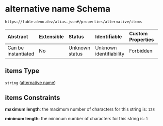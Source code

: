# alternative name Schema

```txt
https://fable.deno.dev/alias.json#/properties/alternative/items
```



| Abstract            | Extensible | Status         | Identifiable            | Custom Properties | Additional Properties | Access Restrictions | Defined In                                               |
| :------------------ | :--------- | :------------- | :---------------------- | :---------------- | :-------------------- | :------------------ | :------------------------------------------------------- |
| Can be instantiated | No         | Unknown status | Unknown identifiability | Forbidden         | Allowed               | none                | [alias.json\*](../out/alias.json "open original schema") |

## items Type

`string` ([alternative name](alias-properties-alternative-alternative-name.md))

## items Constraints

**maximum length**: the maximum number of characters for this string is: `128`

**minimum length**: the minimum number of characters for this string is: `1`
